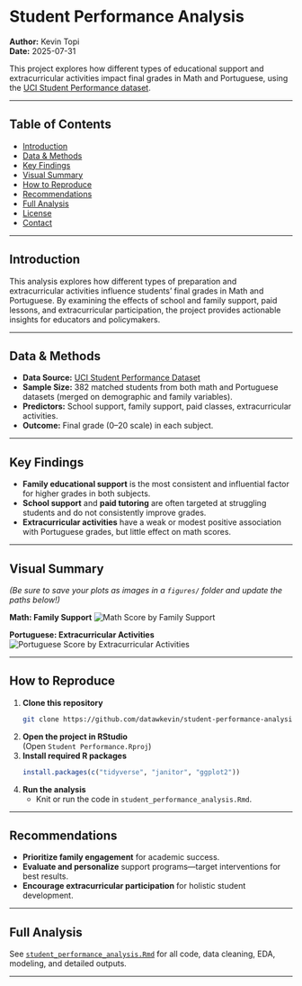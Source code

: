 # Student Performance Analysis

**Author:** Kevin Topi  
**Date:** 2025-07-31

This project explores how different types of educational support and extracurricular activities impact final grades in Math and Portuguese, using the [UCI Student Performance dataset](https://archive.ics.uci.edu/dataset/320/student+performance).

---

## Table of Contents
- [Introduction](#introduction)
- [Data & Methods](#data--methods)
- [Key Findings](#key-findings)
- [Visual Summary](#visual-summary)
- [How to Reproduce](#how-to-reproduce)
- [Recommendations](#recommendations)
- [Full Analysis](#full-analysis)
- [License](#license)
- [Contact](#contact)

---

## Introduction

This analysis explores how different types of preparation and extracurricular activities influence students’ final grades in Math and Portuguese. By examining the effects of school and family support, paid lessons, and extracurricular participation, the project provides actionable insights for educators and policymakers.

---

## Data & Methods

- **Data Source:** [UCI Student Performance Dataset](https://archive.ics.uci.edu/dataset/320/student+performance)
- **Sample Size:** 382 matched students from both math and Portuguese datasets (merged on demographic and family variables).
- **Predictors:** School support, family support, paid classes, extracurricular activities.
- **Outcome:** Final grade (0–20 scale) in each subject.

---

## Key Findings

- **Family educational support** is the most consistent and influential factor for higher grades in both subjects.
- **School support** and **paid tutoring** are often targeted at struggling students and do not consistently improve grades.
- **Extracurricular activities** have a weak or modest positive association with Portuguese grades, but little effect on math scores.

---

## Visual Summary

*(Be sure to save your plots as images in a `figures/` folder and update the paths below!)*

**Math: Family Support**
![Math Score by Family Support](figures/math_family_support.png)

**Portuguese: Extracurricular Activities**
![Portuguese Score by Extracurricular Activities](figures/portuguese_activities.png)

---

## How to Reproduce

1. **Clone this repository**
    ```sh
    git clone https://github.com/datawkevin/student-performance-analysis.git
    ```
2. **Open the project in RStudio**  
   (Open `Student Performance.Rproj`)
3. **Install required R packages**
    ```r
    install.packages(c("tidyverse", "janitor", "ggplot2"))
    ```
4. **Run the analysis**
   - Knit or run the code in `student_performance_analysis.Rmd`.

---

## Recommendations

- **Prioritize family engagement** for academic success.
- **Evaluate and personalize** support programs—target interventions for best results.
- **Encourage extracurricular participation** for holistic student development.

---

## Full Analysis

See [`student_performance_analysis.Rmd`](student_performance_analysis.Rmd) for all code, data cleaning, EDA, modeling, and detailed outputs.

---